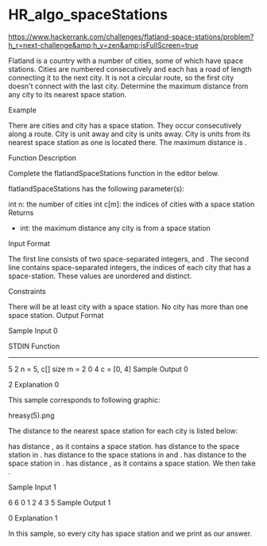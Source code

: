 # HR_algo_spaceStations
https://www.hackerrank.com/challenges/flatland-space-stations/problem?h_r=next-challenge&amp;h_v=zen&amp;isFullScreen=true


Flatland is a country with a number of cities, some of which have space stations. Cities are numbered consecutively and each has a road of  length connecting it to the next city. It is not a circular route, so the first city doesn't connect with the last city. Determine the maximum distance from any city to its nearest space station.

Example


There are  cities and city  has a space station. They occur consecutively along a route. City  is  unit away and city  is  units away. City  is  units from its nearest space station as one is located there. The maximum distance is .

Function Description

Complete the flatlandSpaceStations function in the editor below.

flatlandSpaceStations has the following parameter(s):

int n: the number of cities
int c[m]: the indices of cities with a space station
Returns
- int: the maximum distance any city is from a space station

Input Format

The first line consists of two space-separated integers,  and .
The second line contains  space-separated integers, the indices of each city that has a space-station. These values are unordered and distinct.

Constraints

There will be at least  city with a space station.
No city has more than one space station.
Output Format

Sample Input 0

STDIN   Function
-----   --------
5 2     n = 5, c[] size m = 2
0 4     c = [0, 4]
Sample Output 0

2
Explanation 0

This sample corresponds to following graphic:

hreasy(5).png

The distance to the nearest space station for each city is listed below:

 has distance , as it contains a space station.
 has distance  to the space station in .
 has distance  to the space stations in  and .
 has distance  to the space station in .
 has distance , as it contains a space station.
We then take .

Sample Input 1

6 6
0 1 2 4 3 5
Sample Output 1

0
Explanation 1

In this sample,  so every city has space station and we print  as our answer.
